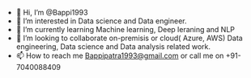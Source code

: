 - 👋 Hi, I’m @Bappi1993
- 👀 I’m interested in Data science and Data engineer.
- 🌱 I’m currently learning Machine learning, Deep leraning and NLP
- 💞️ I’m looking to collaborate on-premisis or cloud( Azure, AWS) Data engineering, Data science and Data analysis related work.
- 📫 How to reach me Bappipatra1993@gmail.com or call me on +91-7040088409

<!---
Bappi1993/Bappi1993 is a ✨ special ✨ repository because its `README.md` (this file) appears on your GitHub profile.
You can click the Preview link to take a look at your changes.
--->
